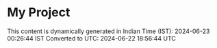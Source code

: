 # My Project

This content is dynamically generated in Indian Time (IST): 2024-06-23 00:26:44 IST
Converted to UTC: 2024-06-22 18:56:44 UTC
